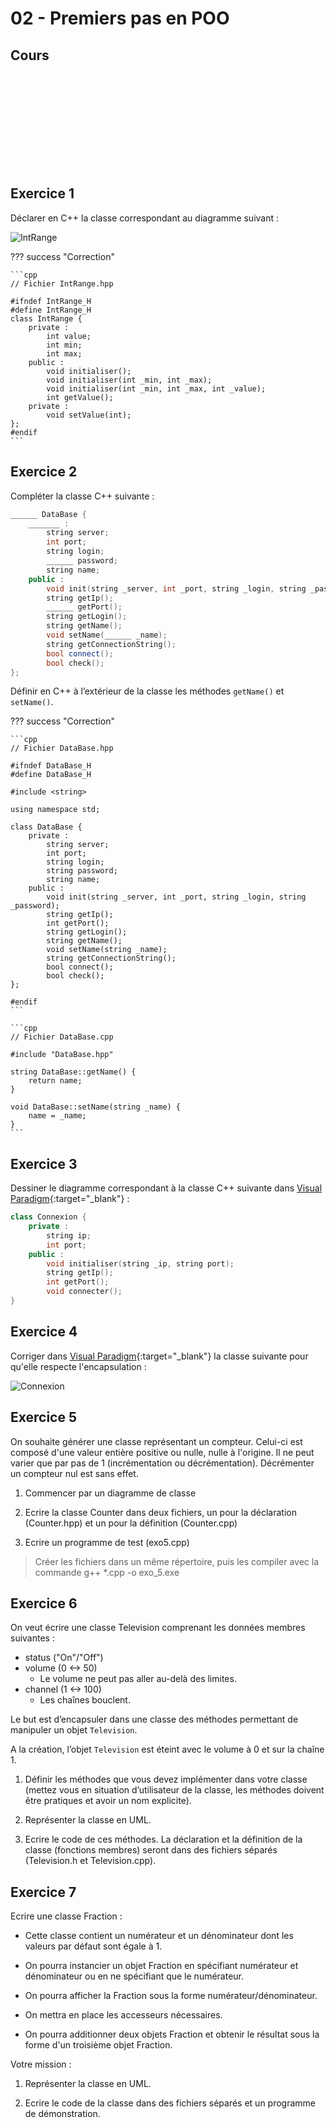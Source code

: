 # 02 - Premiers pas en POO

## Cours

<object data="../../pdf/cours/bts2/bts2_02_introduction-a-la-poo.pdf" type="application/pdf">
    <embed src="../../pdf/cours/bts2/bts2_02_introduction-a-la-poo.pdf" type="application/pdf" />
</object>

## Exercice 1

Déclarer en C++ la classe correspondant au diagramme suivant :

![IntRange](../images/cours/bts-2/IntRange.png)
    
??? success "Correction"

    ```cpp
    // Fichier IntRange.hpp

    #ifndef IntRange_H
    #define IntRange_H
    class IntRange {
        private :
            int value;
            int min;
            int max;
        public :
            void initialiser();
            void initialiser(int _min, int _max);
            void initialiser(int _min, int _max, int _value);
            int getValue();
        private :
            void setValue(int);
    };
    #endif
    ```


## Exercice 2

Compléter la classe C++ suivante :

```cpp
______ DataBase {
    _______ :
        string server;
        int port;
        string login;
        ______ password;
        string name;
    public :
        void init(string _server, int _port, string _login, string _password);
        string getIp();
        ______ getPort();
        string getLogin();
        string getName();
        void setName(______ _name);
        string getConnectionString();
        bool connect();
        bool check();
};

```

Définir en C++ à l’extérieur de la classe les méthodes `getName()` et `setName()`.

??? success "Correction"

    ```cpp
    // Fichier DataBase.hpp

    #ifndef DataBase_H
    #define DataBase_H

    #include <string>

    using namespace std;

    class DataBase {
        private :
            string server;
            int port;
            string login;
            string password;
            string name;
        public :
            void init(string _server, int _port, string _login, string _password);
            string getIp();
            int getPort();
            string getLogin();
            string getName();
            void setName(string _name);
            string getConnectionString();
            bool connect();
            bool check();
    };

    #endif
    ```

    ```cpp
    // Fichier DataBase.cpp

    #include "DataBase.hpp"

    string DataBase::getName() {
        return name;
    }

    void DataBase::setName(string _name) {
        name = _name;
    }
    ```

## Exercice 3

Dessiner le diagramme correspondant à la classe C++ suivante dans [Visual Paradigm](https://online.visual-paradigm.com/login.jsp){:target="_blank"} :

```cpp
class Connexion {
    private :
        string ip;
        int port;
    public :
        void initialiser(string _ip, string port);
        string getIp();
        int getPort();
        void connecter();
}
```

## Exercice 4

Corriger dans [Visual Paradigm](https://online.visual-paradigm.com/login.jsp){:target="_blank"} la classe suivante pour qu'elle respecte l'encapsulation :

![Connexion](../images/cours/bts-2/Connexion.png)

## Exercice 5

On souhaite générer une classe représentant un compteur. Celui-ci est composé d'une valeur entière positive ou nulle, nulle à l'origine. Il ne peut varier que par pas de 1 (incrémentation ou décrémentation). Décrémenter un compteur nul est sans effet.

1. Commencer par un diagramme de classe

2. Ecrire la classe Counter dans deux fichiers, un pour la déclaration (Counter.hpp) et un pour la définition (Counter.cpp)

3. Ecrire un programme de test (exo5.cpp)

> Créer les fichiers dans un même répertoire, puis les compiler avec la commande g++ *.cpp -o exo_5.exe

## Exercice 6

On veut écrire une classe Television comprenant les données membres suivantes :

- status ("On"/"Off")
- volume (0 <-> 50)
    - Le volume ne peut pas aller au-delà des limites.
- channel (1 <-> 100)
    - Les chaînes bouclent.

Le but est d’encapsuler dans une classe des méthodes permettant de manipuler un objet `Television`.

A la création, l’objet `Television` est éteint avec le volume à 0 et sur la chaîne 1.

1. Définir les méthodes que vous devez implémenter dans votre classe (mettez vous en situation d’utilisateur de la classe, les méthodes doivent être pratiques et avoir un nom explicite).

2. Représenter la classe en UML.

3. Ecrire le code de ces méthodes. La déclaration et la définition de la classe (fonctions membres) seront dans des fichiers séparés (Television.h et Television.cpp).

## Exercice 7

Ecrire une classe Fraction :

- Cette classe contient un numérateur et un dénominateur dont les valeurs par défaut sont égale à 1.

- On pourra instancier un objet Fraction en spécifiant numérateur et dénominateur ou en ne spécifiant que le numérateur.

- On pourra afficher la Fraction sous la forme numérateur/dénominateur.

- On mettra en place les accesseurs nécessaires.

- On pourra additionner deux objets Fraction et obtenir le résultat sous la forme d'un troisième objet Fraction.

Votre mission :

1. Représenter la classe en UML.

2. Ecrire le code de la classe dans des fichiers séparés et un programme de démonstration.

